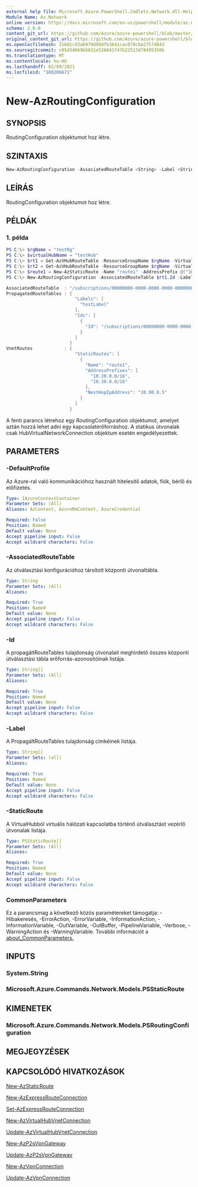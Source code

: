 ```yaml
---
external help file: Microsoft.Azure.PowerShell.Cmdlets.Network.dll-Help.xml
Module Name: Az.Network
online version: https://docs.microsoft.com/en-us/powershell/module/az.network/new-azroutingconfiguration
schema: 2.0.0
content_git_url: https://github.com/Azure/azure-powershell/blob/master/src/Network/Network/help/New-AzRoutingConfiguration.md
original_content_git_url: https://github.com/Azure/azure-powershell/blob/master/src/Network/Network/help/New-AzRoutingConfiguration.md
ms.openlocfilehash: 31601c93a6979d09dfb3641cac079cba2757d043
ms.sourcegitcommit: c05d3d669b5631e526841f47b22513d78495350b
ms.translationtype: MT
ms.contentlocale: hu-HU
ms.lasthandoff: 02/09/2021
ms.locfileid: "100206671"
---
```

# New-AzRoutingConfiguration

## SYNOPSIS
RoutingConfiguration objektumot hoz létre.

## SZINTAXIS

```powershell
New-AzRoutingConfiguration -AssociatedRouteTable <String> -Label <String[]> -Id <String[]> [-StaticRoute <PSStaticRoute[]>]  [-DefaultProfile <IAzureContextContainer>] [<CommonParameters>]
```

## LEÍRÁS
RoutingConfiguration objektumot hoz létre.

## PÉLDÁK

### 1. példa
```powershell
PS C:\> $rgName = "testRg"
PS C:\> $virtualHubName = "testHub"
PS C:\> $rt1 = Get-AzVHubRouteTable -ResourceGroupName $rgName -VirtualHubName $virtualHubName -Name "defaultRouteTable"
PS C:\> $rt2 = Get-AzVHubRouteTable -ResourceGroupName $rgName -VirtualHubName $virtualHubName -Name "noneRouteTable"
PS C:\> $route1 = New-AzStaticRoute -Name "route1" -AddressPrefix @("10.20.0.0/16", "10.30.0.0/16")-NextHopIpAddress "10.90.0.5"
PS C:\> New-AzRoutingConfiguration -AssociatedRouteTable $rt1.Id -Label @("testLabel") -Id @($rt2.Id) -StaticRoute @($route1)

AssociatedRouteTable  : "/subscriptions/00000000-0000-0000-0000-000000000000/resourceGroups/testRg/providers/Microsoft.Network/virtualHubs/testHub/hubRouteTables/defaultRouteTable"
PropagatedRouteTables : {
                          "Labels": [
                            "testLabel"
                          ],
                          "Ids": [
                            {
                              "Id": "/subscriptions/00000000-0000-0000-0000-000000000000/resourceGroups/testRg/providers/Microsoft.Network/virtualHubs/testHub/hubRouteTables/noneRouteTable"
                            }
                          ]
                        }
VnetRoutes            : {
                          "StaticRoutes": [
                            {
                              "Name": "route1",
                              "AddressPrefixes": [
                                "10.20.0.0/16",
                                "10.30.0.0/16"
                              ],
                              "NextHopIpAddress": "10.90.0.5"
                            }
                          ]
                        }
```

A fenti parancs létrehoz egy RoutingConfiguration objektumot, amelyet aztán hozzá lehet adni egy kapcsolaterőforráshoz. A statikus útvonalak csak HubVirtualNetworkConnection objektum esetén engedélyezettek. 

## PARAMETERS

### -DefaultProfile
Az Azure-ral való kommunikációhoz használt hitelesítő adatok, fiók, bérlő és előfizetés.

```yaml
Type: IAzureContextContainer
Parameter Sets: (All)
Aliases: AzContext, AzureRmContext, AzureCredential

Required: False
Position: Named
Default value: None
Accept pipeline input: False
Accept wildcard characters: False
```

### -AssociatedRouteTable
Az útválasztási konfigurációhoz társított központi útvonaltábla.

```yaml
Type: String
Parameter Sets: (All)
Aliases:

Required: True
Position: Named
Default value: None
Accept pipeline input: False
Accept wildcard characters: False
```

### -Id
A propagáltRouteTables tulajdonság útvonalait meghirdető összes központi útválasztási tábla erőforrás-azonosítóinak listája.

```yaml
Type: String[]
Parameter Sets: (All)
Aliases:

Required: True
Position: Named
Default value: None
Accept pipeline input: False
Accept wildcard characters: False
```

### -Label
A PropagáltRouteTables tulajdonság címkéinek listája.

```yaml
Type: String[]
Parameter Sets: (all)
Aliases:

Required: True
Position: Named
Default value: None
Accept pipeline input: False
Accept wildcard characters: False
```

### -StaticRoute
A VirtualHubból virtuális hálózati kapcsolatba történő útválasztást vezérlő útvonalak listája.

```yaml
Type: PSStaticRoute[]
Parameter Sets: (All)
Aliases:

Required: True
Position: Named
Default value: None
Accept pipeline input: False
Accept wildcard characters: False
```

### CommonParameters
Ez a parancsmag a következő közös paramétereket támogatja: -Hibakeresés, -ErrorAction, -ErrorVariable, -InformationAction, -InformationVariable, -OutVariable, -OutBuffer, -PipelineVariable, -Verbose, -WarningAction és -WarningVariable. További információt a [about_CommonParameters.](http://go.microsoft.com/fwlink/?LinkID=113216)

## INPUTS

### System.String

### Microsoft.Azure.Commands.Network.Models.PSStaticRoute

## KIMENETEK

### Microsoft.Azure.Commands.Network.Models.PSRoutingConfiguration

## MEGJEGYZÉSEK

## KAPCSOLÓDÓ HIVATKOZÁSOK

[New-AzStaticRoute](./New-AzStaticRoute.md)

[New-AzExpressRouteConnection](./New-AzExpressRouteConnection.md)

[Set-AzExpressRouteConnection](./Set-AzExpressRouteConnection.md)

[New-AzVirtualHubVnetConnection](./New-AzVpnConnection.md)

[Update-AzVirtualHubVnetConnection](./Update-AzVpnConnection.md)

[New-AzP2sVpnGateway](./New-AzP2sVpnGateway.md)

[Update-AzP2sVpnGateway](./Update-AzP2sVpnGateway.md)

[New-AzVpnConnection](./New-AzVpnConnection.md)

[Update-AzVpnConnection](./Update-AzVpnConnection.md)